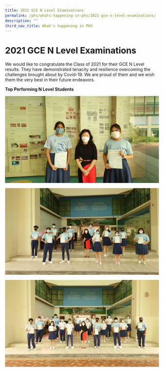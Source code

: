 ```yaml
---
title: 2021 GCE N Level Examinations
permalink: /phs/whats-happening-in-phs/2021-gce-n-level-examinations/
description: ""
third_nav_title: What's happening in PHS
---
```

# **2021 GCE N Level Examinations**

We would like to congratulate the Class of 2021 for their GCE N Level results. They have demonstrated tenacity and resilience overcoming the challenges brought about by Covid-19. We are proud of them and we wish them the very best in their future endeavors. 

**Top Performing N Level Students**

![](/images/20211217_153314.jpg)

![](/images/20211217_152846.jpg)

![](/images/20211217_154135.jpg)